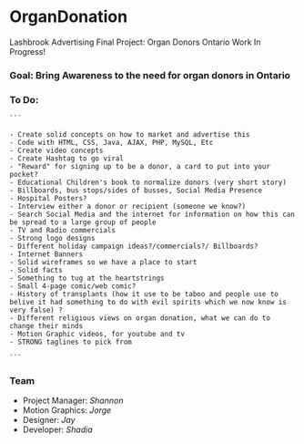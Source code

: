 # OrganDonation
Lashbrook Advertising Final Project: Organ Donors Ontario Work In Progress!

### Goal: Bring Awareness to the need for organ donors in Ontario

### To Do: 
    ```
    
    - Create solid concepts on how to market and advertise this
    - Code with HTML, CSS, Java, AJAX, PHP, MySQL, Etc
    - Create video concepts
    - Create Hashtag to go viral
    - "Reward" for signing up to be a donor, a card to put into your pocket?
    - Educational Children's book to normalize donors (very short story)
    - Billboards, bus stops/sides of busses, Social Media Presence 
    - Hospital Posters?
    - Interview either a donor or recipient (someone we know?)
    - Search Social Media and the internet for information on how this can be spread to a large group of people
    - TV and Radio commercials
    - Strong logo designs
    - Different holiday campaign ideas?/commercials?/ Billboards?
    - Internet Banners
    - Solid wireframes so we have a place to start
    - Solid facts
    - Something to tug at the heartstrings
    - Small 4-page comic/web comic? 
    - History of transplants (how it use to be taboo and people use to belive it had something to do with evil spirits which we now know is very false) ?
    - Different religious views on organ donation, what we can do to change their minds
    - Motion Graphic videos, for youtube and tv
    - STRONG taglines to pick from
    
    ```
### Team
- Project Manager: *Shannon*
- Motion Graphics: *Jorge*
- Designer: *Jay*
- Developer: *Shadia*
